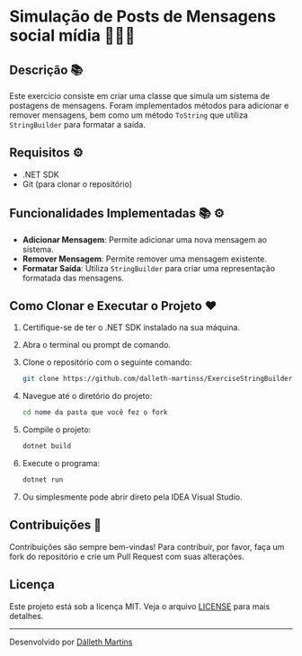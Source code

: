 ﻿# Simulação de Posts de Mensagens social mídia 👩🏻‍💻  

## Descrição 📚
Este exercício consiste em criar uma classe que simula um sistema de postagens de mensagens. Foram implementados métodos para adicionar e remover mensagens, bem como um método `ToString` que utiliza `StringBuilder` para formatar a saída.

## Requisitos ⚙️
- .NET SDK
- Git (para clonar o repositório)

## Funcionalidades Implementadas 📚 ⚙️
- **Adicionar Mensagem**: Permite adicionar uma nova mensagem ao sistema.
- **Remover Mensagem**: Permite remover uma mensagem existente.
- **Formatar Saída**: Utiliza `StringBuilder` para criar uma representação formatada das mensagens.

## Como Clonar e Executar o Projeto ❤️
1. Certifique-se de ter o .NET SDK instalado na sua máquina.
2. Abra o terminal ou prompt de comando.
3. Clone o repositório com o seguinte comando:
    ```bash
    git clone https://github.com/dalleth-martinss/ExerciseStringBuilder-PostSocialMedia
    ```
    
4. Navegue até o diretório do projeto:
    ```bash
    cd nome da pasta que você fez o fork
    ```
5. Compile o projeto:
    ```bash
    dotnet build
    ```
6. Execute o programa:
    ```bash
    dotnet run
    ```
7. Ou simplesmente pode abrir direto pela IDEA Visual Studio. 

 ## Contribuições 📌

Contribuições são sempre bem-vindas! Para contribuir, por favor, faça um fork do repositório e crie um Pull Request com suas alterações.

## Licença

Este projeto está sob a licença MIT. Veja o arquivo [LICENSE](https://opensource.org/license/MIT) para mais detalhes.

---

Desenvolvido por [Dálleth Martins](https://github.com/dalleth-martinss)


